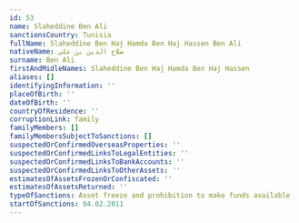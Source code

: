 ```yaml
---
id: 53
name: Slaheddine Ben Ali
sanctionsCountry: Tunisia
fullName: Slaheddine Ben Haj Hamda Ben Haj Hassen Ben Ali
nativeName: صلاح الدين بن علي
surname: Ben Ali
firstAndMidleNames: Slaheddine Ben Haj Hamda Ben Haj Hassen
aliases: []
identifyingInformation: ''
placeOfBirth: ''
dateOfBirth: ''
countryOfResidence: ''
corruptionLink: family
familyMembers: []
familyMembersSubjectToSanctions: []
suspectedOrConfirmedOverseasProperties: ''
suspectedOrConfirmedLinksToLegalEntities: ''
suspectedOrConfirmedLinksToBankAccounts: ''
suspectedOrConfirmedLinksToOtherAssets: ''
estimatesOfAssetsFrozenOrConfiscated: ''
estimatesOfAssetsReturned: ''
typeOfSanctions: Asset freeze and prohibition to make funds available
startOfSanctions: 04.02.2011
---
```


